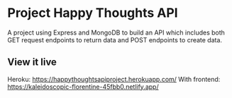 # Project Happy Thoughts API

 A project using Express and MongoDB to build an API which includes both GET request endpoints to return data and POST endpoints to create data.


## View it live

Heroku: https://happythoughtsapiproject.herokuapp.com/
With frontend: https://kaleidoscopic-florentine-45fbb0.netlify.app/
